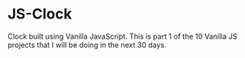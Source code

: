 # JS-Clock
Clock built using Vanilla JavaScript.
This is part 1 of the 10 Vanilla JS projects that I will be doing in the next 30 days.
